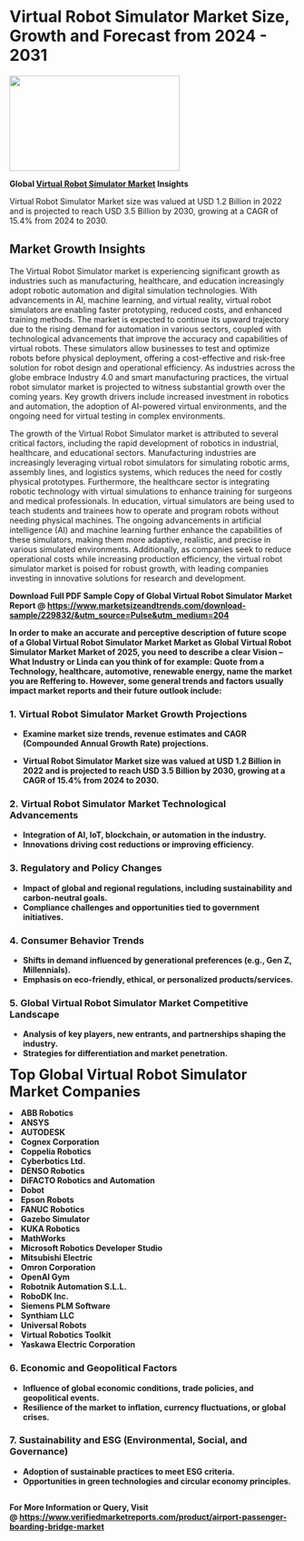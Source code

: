 <H1>Virtual Robot Simulator Market Size, Growth and Forecast from 2024 - 2031</H1><img class="aligncenter size-medium wp-image-584254" src="https://thirdeyenews.in/wp-content/uploads/2024/09/Global-Market-Research-300x168.jpeg" alt="" width="300" height="168" /><p><strong>Global&nbsp;<a href="https://www.marketsizeandtrends.com/download-sample/229832/&amp;utm_source=Pulse&amp;utm_medium=204">Virtual Robot Simulator Market</a> Insights</strong></p><p>Virtual Robot Simulator Market size was valued at USD 1.2 Billion in 2022 and is projected to reach USD 3.5 Billion by 2030, growing at a CAGR of 15.4% from 2024 to 2030.</p><p><h2>Market Growth Insights</h2> <p>The Virtual Robot Simulator market is experiencing significant growth as industries such as manufacturing, healthcare, and education increasingly adopt robotic automation and digital simulation technologies. With advancements in AI, machine learning, and virtual reality, virtual robot simulators are enabling faster prototyping, reduced costs, and enhanced training methods. The market is expected to continue its upward trajectory due to the rising demand for automation in various sectors, coupled with technological advancements that improve the accuracy and capabilities of virtual robots. These simulators allow businesses to test and optimize robots before physical deployment, offering a cost-effective and risk-free solution for robot design and operational efficiency. As industries across the globe embrace Industry 4.0 and smart manufacturing practices, the virtual robot simulator market is projected to witness substantial growth over the coming years. Key growth drivers include increased investment in robotics and automation, the adoption of AI-powered virtual environments, and the ongoing need for virtual testing in complex environments.</p> <p><strong></strong></p> <p>The growth of the Virtual Robot Simulator market is attributed to several critical factors, including the rapid development of robotics in industrial, healthcare, and educational sectors. Manufacturing industries are increasingly leveraging virtual robot simulators for simulating robotic arms, assembly lines, and logistics systems, which reduces the need for costly physical prototypes. Furthermore, the healthcare sector is integrating robotic technology with virtual simulations to enhance training for surgeons and medical professionals. In education, virtual simulators are being used to teach students and trainees how to operate and program robots without needing physical machines. The ongoing advancements in artificial intelligence (AI) and machine learning further enhance the capabilities of these simulators, making them more adaptive, realistic, and precise in various simulated environments. Additionally, as companies seek to reduce operational costs while increasing production efficiency, the virtual robot simulator market is poised for robust growth, with leading companies investing in innovative solutions for research and development. <p><strong></p><p><span class=""><strong>Download Full PDF Sample Copy of Global Virtual Robot Simulator Market Report</strong> @ <a href="https://www.marketsizeandtrends.com/download-sample/229832/&amp;utm_source=Pulse&amp;utm_medium=204" target="_blank">https://www.marketsizeandtrends.com/download-sample/229832/&amp;utm_source=Pulse&amp;utm_medium=204</a></span></p><p>In order to make an accurate and perceptive description of future scope of a Global&nbsp;Virtual Robot Simulator Market Market as Global&nbsp;Virtual Robot Simulator Market Market of 2025, you need to describe a clear Vision &ndash; What Industry or Linda can you think of for example: Quote from a Technology, healthcare, automotive, renewable energy, name the market you are Reffering to. However, some general trends and factors usually impact market reports and their future outlook include:</p><h3>1.&nbsp;<strong>Virtual Robot Simulator Market Growth Projections</strong></h3><ul><li>Examine market size trends, revenue estimates and CAGR (Compounded Annual Growth Rate) projections.</li><li><p>Virtual Robot Simulator Market size was valued at USD 1.2 Billion in 2022 and is projected to reach USD 3.5 Billion by 2030, growing at a CAGR of 15.4% from 2024 to 2030.</p></li></ul><h3>2.&nbsp;<strong>Virtual Robot Simulator Market Technological Advancements</strong></h3><ul><li>Integration of AI, IoT, blockchain, or automation in the industry.</li><li>Innovations driving cost reductions or improving efficiency.</li></ul><h3>3.&nbsp;<strong>Regulatory and Policy Changes</strong></h3><ul><li>Impact of global and regional regulations, including sustainability and carbon-neutral goals.</li><li>Compliance challenges and opportunities tied to government initiatives.</li></ul><h3>4.&nbsp;<strong>Consumer Behavior Trends</strong></h3><ul><li>Shifts in demand influenced by generational preferences (e.g., Gen Z, Millennials).</li><li>Emphasis on eco-friendly, ethical, or personalized products/services.</li></ul><h3>5.&nbsp;<strong>Global Virtual Robot Simulator Market Competitive Landscape</strong></h3><ul><li>Analysis of key players, new entrants, and partnerships shaping the industry.</li><li>Strategies for differentiation and market penetration.</li></ul><p data-pm-slice="1 1 []"><span style="color: inherit; font-family: inherit; font-size: 25px;">Top Global Virtual Robot Simulator Market Companies</span></p><div class="" data-test-id=""><p><li>ABB Robotics</li><li> ANSYS</li><li> AUTODESK</li><li> Cognex Corporation</li><li> Coppelia Robotics</li><li> Cyberbotics Ltd.</li><li> DENSO Robotics</li><li> DiFACTO Robotics and Automation</li><li> Dobot</li><li> Epson Robots</li><li> FANUC Robotics</li><li> Gazebo Simulator</li><li> KUKA Robotics</li><li> MathWorks</li><li> Microsoft Robotics Developer Studio</li><li> Mitsubishi Electric</li><li> Omron Corporation</li><li> OpenAI Gym</li><li> Robotnik Automation S.L.L.</li><li> RoboDK Inc.</li><li> Siemens PLM Software</li><li> Synthiam LLC</li><li> Universal Robots</li><li> Virtual Robotics Toolkit</li><li> Yaskawa Electric Corporation</li></p></div><h3>6.&nbsp;<strong>Economic and Geopolitical Factors</strong></h3><ul><li>Influence of global economic conditions, trade policies, and geopolitical events.</li><li>Resilience of the market to inflation, currency fluctuations, or global crises.</li></ul><h3>7.&nbsp;<strong>Sustainability and ESG (Environmental, Social, and Governance)</strong></h3><ul><li>Adoption of sustainable practices to meet ESG criteria.</li><li>Opportunities in green technologies and circular economy principles.</li></ul><h2><strong style="font-size: 14px;">For More Information or Query, Visit @&nbsp;</strong><a style="background-color: #ffffff; font-size: 14px;" href="https://www.marketsizeandtrends.com/report/virtual-robot-simulator-market/" target="_blank">https://www.verifiedmarketreports.com/product/airport-passenger-boarding-bridge-market</a></h2>

